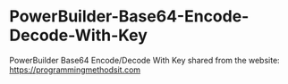 # PowerBuilder-Base64-Encode-Decode-With-Key
PowerBuilder Base64 Encode/Decode With Key
shared from the website: https://programmingmethodsit.com
